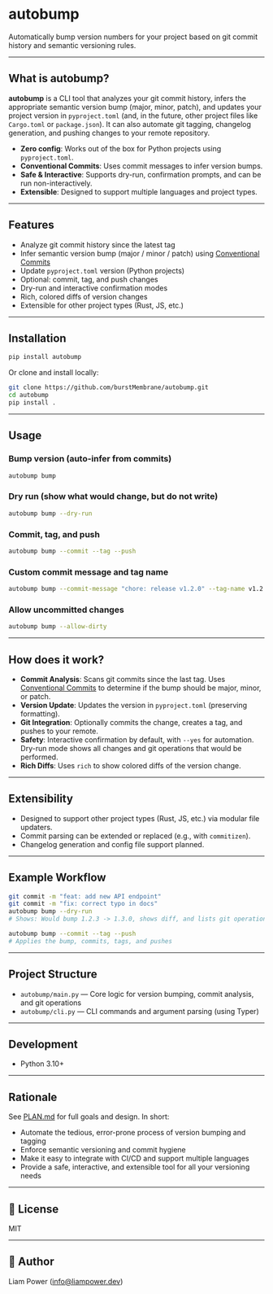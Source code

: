 # autobump

Automatically bump version numbers for your project based on git commit history and semantic versioning rules.

---

## What is autobump?

**autobump** is a CLI tool that analyzes your git commit history, infers the appropriate semantic version bump (major, minor, patch), and updates your project version in `pyproject.toml` (and, in the future, other project files like `Cargo.toml` or `package.json`). It can also automate git tagging, changelog generation, and pushing changes to your remote repository.

- **Zero config**: Works out of the box for Python projects using `pyproject.toml`.
- **Conventional Commits**: Uses commit messages to infer version bumps.
- **Safe & Interactive**: Supports dry-run, confirmation prompts, and can be run non-interactively.
- **Extensible**: Designed to support multiple languages and project types.

---

## Features

- Analyze git commit history since the latest tag
- Infer semantic version bump (major / minor / patch) using [Conventional Commits](https://www.conventionalcommits.org/)
- Update `pyproject.toml` version (Python projects)
- Optional: commit, tag, and push changes
- Dry-run and interactive confirmation modes
- Rich, colored diffs of version changes
- Extensible for other project types (Rust, JS, etc.)

---

## Installation

```bash
pip install autobump
```

Or clone and install locally:

```bash
git clone https://github.com/burstMembrane/autobump.git
cd autobump
pip install .
```

---

## Usage

### Bump version (auto-infer from commits)

```bash
autobump bump
```

### Dry run (show what would change, but do not write)

```bash
autobump bump --dry-run
```

### Commit, tag, and push

```bash
autobump bump --commit --tag --push
```

### Custom commit message and tag name

```bash
autobump bump --commit-message "chore: release v1.2.0" --tag-name v1.2.0
```

### Allow uncommitted changes

```bash
autobump bump --allow-dirty
```

---

## How does it work?

- **Commit Analysis**: Scans git commits since the last tag. Uses [Conventional Commits](https://www.conventionalcommits.org/) to determine if the bump should be major, minor, or patch.
- **Version Update**: Updates the version in `pyproject.toml` (preserving formatting).
- **Git Integration**: Optionally commits the change, creates a tag, and pushes to your remote.
- **Safety**: Interactive confirmation by default, with `--yes` for automation. Dry-run mode shows all changes and git operations that would be performed.
- **Rich Diffs**: Uses `rich` to show colored diffs of the version change.

---

## Extensibility

- Designed to support other project types (Rust, JS, etc.) via modular file updaters.
- Commit parsing can be extended or replaced (e.g., with `commitizen`).
- Changelog generation and config file support planned.

---

## Example Workflow

```bash
git commit -m "feat: add new API endpoint"
git commit -m "fix: correct typo in docs"
autobump bump --dry-run
# Shows: Would bump 1.2.3 -> 1.3.0, shows diff, and lists git operations

autobump bump --commit --tag --push
# Applies the bump, commits, tags, and pushes
```

---

## Project Structure

- `autobump/main.py` — Core logic for version bumping, commit analysis, and git operations
- `autobump/cli.py` — CLI commands and argument parsing (using Typer)

---

## Development

- Python 3.10+

---

## Rationale

See [PLAN.md](./PLAN.md) for full goals and design. In short:

- Automate the tedious, error-prone process of version bumping and tagging
- Enforce semantic versioning and commit hygiene
- Make it easy to integrate with CI/CD and support multiple languages
- Provide a safe, interactive, and extensible tool for all your versioning needs

---

## 📄 License

MIT

---

## 👤 Author

Liam Power (<info@liampower.dev>)
